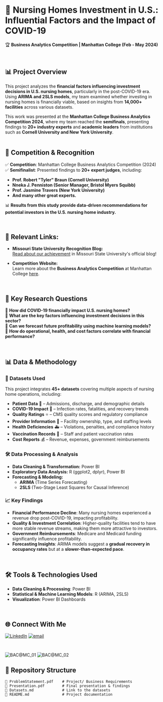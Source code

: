 # 📌 Nursing Homes Investment in U.S.: Influential Factors and the Impact of COVID-19  
🏆 **Business Analytics Competition | Manhattan College (Feb - May 2024)**  

<br>

## 📊 Project Overview  
This project analyzes the **financial factors influencing investment decisions in U.S. nursing homes**, particularly in the post-COVID-19 era. Using **ARIMA and 2SLS models**, my team examined whether investing in nursing homes is financially viable, based on insights from **14,000+ facilities** across various datasets.  

This work was presented at the **Manhattan College Business Analytics Competition 2024**, where my team reached the **semifinals**, presenting findings to **20+ industry experts** and **academic leaders** from institutions such as **Cornell University and New York University**.  
<br>

## 🎯 Competition & Recognition  
✅ **Competition**: Manhattan College Business Analytics Competition (2024)  
✅ **Semifinalist**: Presented findings to **20+ expert judges**, including:  
   - **Prof. Robert "Tyler" Braun (Cornell University)**  
   - **Nneka J. Penniston (Senior Manager, Bristol Myers Squibb)**  
   - **Prof. Jasmine Travers (New York University)**
   - **And many other great experts.**

📊 **Results from this study provide data-driven recommendations for potential investors in the U.S. nursing home industry.** 

<br>

## 📖 Relevant Links:  
- **Missouri State University Recognition Blog:**  
[Read about our achievement](https://blogs.missouristate.edu/cob/2024/08/27/bac-2024/) in Missouri State University's official blog!  

- **Competition Website:**  
Learn more about the **Business Analytics Competition** at Manhattan College [here](https://manhattan.edu/academics/schools-and-departments/school-of-business/business-analytics-competition/index.php).  

<br>

## 📌 Key Research Questions  
🔎 **How did COVID-19 financially impact U.S. nursing homes?**  
🔎 **What are the key factors influencing investment decisions in this sector?**  
🔎 **Can we forecast future profitability using machine learning models?**  
🔎 **How do operational, health, and cost factors correlate with financial performance?**  

<br>

## 📊 Data & Methodology  

### 📂 Datasets Used  
This project integrates **45+ datasets** covering multiple aspects of nursing home operations, including:  
- **Patient Data** 🏥 – Admissions, discharge, and demographic details  
- **COVID-19 Impact** 🦠 – Infection rates, fatalities, and recovery trends  
- **Quality Ratings** ⭐ – CMS quality scores and regulatory compliance  
- **Provider Information** 🏢 – Facility ownership, type, and staffing levels  
- **Health Deficiencies** 🚑 – Violations, penalties, and compliance history  
- **Vaccination Records** 💉 – Staff and patient vaccination rates  
- **Cost Reports** 💰 – Revenue, expenses, government reimbursements  

### 🛠️ Data Processing & Analysis  
- **Data Cleaning & Transformation:** Power BI  
- **Exploratory Data Analysis:** R (ggplot2, dplyr), Power BI
- **Forecasting & Modeling:**  
  - **ARIMA** (Time Series Forecasting)  
  - **2SLS** (Two-Stage Least Squares for Causal Inference)  

### 📈 Key Findings  
- **Financial Performance Decline**: Many nursing homes experienced a revenue drop post-COVID-19, impacting profitability.  
- **Quality & Investment Correlation**: Higher-quality facilities tend to have more stable revenue streams, making them more attractive to investors.  
- **Government Reimbursements**: Medicare and Medicaid funding significantly influence profitability.  
- **Forecasting Insights**: ARIMA models suggest a **gradual recovery in occupancy rates** but at a **slower-than-expected pace**.  

<br>

## 🛠️ Tools & Technologies Used  
- **Data Cleaning & Processing**: Power BI  
- **Statistical & Machine Learning Models**: R (ARIMA, 2SLS)  
- **Visualization**: Power BI Dashboards  

<br>

## 🌐 Connect With Me
[![LinkedIn](https://img.shields.io/badge/LinkedIn-%230077B5.svg?logo=linkedin&logoColor=white)](https://www.linkedin.com/in/ben1203/) 
[![email](https://img.shields.io/badge/Email-D14836?logo=gmail&logoColor=white)](mailto:bachthebusiness@gmail.com)  

<br>

![BAC@MC_01](https://github.com/user-attachments/assets/8097885c-8a75-467f-b4cd-be883f4fb628)
![BAC@MC_02](https://github.com/user-attachments/assets/72806d44-9712-445e-af41-5ae519c97eb2)

## 🚀 Repository Structure  
```plaintext
📂 ProblemStatement.pdf    # Project/ Business Requirements 
📂 Presentation.pdf        # Final presentation & findings
📄 Datasets.md             # Link to the datasets
📄 README.md               # Project documentation
